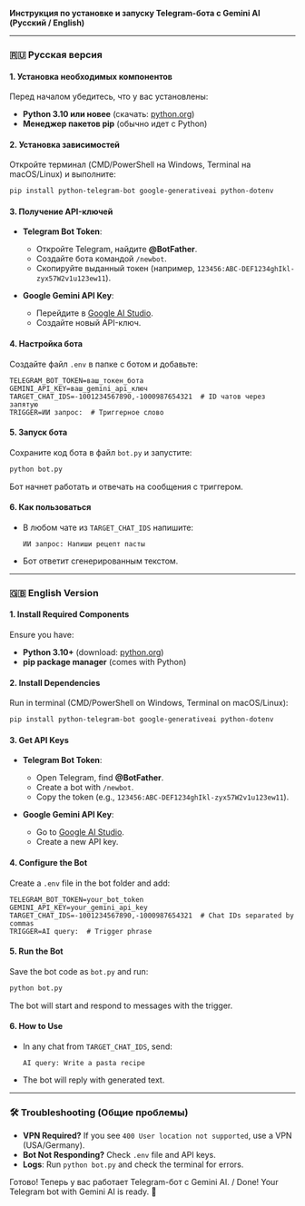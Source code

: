 **Инструкция по установке и запуску Telegram-бота с Gemini AI (Русский / English)**  

---

### **🇷🇺 Русская версия**  

#### **1. Установка необходимых компонентов**  
Перед началом убедитесь, что у вас установлены:  
- **Python 3.10 или новее** (скачать: [python.org](https://www.python.org/downloads/))  
- **Менеджер пакетов pip** (обычно идет с Python)  

#### **2. Установка зависимостей**  
Откройте терминал (CMD/PowerShell на Windows, Terminal на macOS/Linux) и выполните:  
```bash
pip install python-telegram-bot google-generativeai python-dotenv
```  

#### **3. Получение API-ключей**  
- **Telegram Bot Token**:  
  - Откройте Telegram, найдите **@BotFather**.  
  - Создайте бота командой `/newbot`.  
  - Скопируйте выданный токен (например, `123456:ABC-DEF1234ghIkl-zyx57W2v1u123ew11`).  

- **Google Gemini API Key**:  
  - Перейдите в [Google AI Studio](https://aistudio.google.com/app/apikey).  
  - Создайте новый API-ключ.  

#### **4. Настройка бота**  
Создайте файл `.env` в папке с ботом и добавьте:  
```
TELEGRAM_BOT_TOKEN=ваш_токен_бота  
GEMINI_API_KEY=ваш_gemini_api_ключ  
TARGET_CHAT_IDS=-1001234567890,-1000987654321  # ID чатов через запятую  
TRIGGER=ИИ запрос:  # Триггерное слово  
```  

#### **5. Запуск бота**  
Сохраните код бота в файл `bot.py` и запустите:  
```bash
python bot.py
```  
Бот начнет работать и отвечать на сообщения с триггером.  

#### **6. Как пользоваться**  
- В любом чате из `TARGET_CHAT_IDS` напишите:  
  ```  
  ИИ запрос: Напиши рецепт пасты  
  ```  
- Бот ответит сгенерированным текстом.  

---

### **🇬🇧 English Version**  

#### **1. Install Required Components**  
Ensure you have:  
- **Python 3.10+** (download: [python.org](https://www.python.org/downloads/))  
- **pip package manager** (comes with Python)  

#### **2. Install Dependencies**  
Run in terminal (CMD/PowerShell on Windows, Terminal on macOS/Linux):  
```bash
pip install python-telegram-bot google-generativeai python-dotenv
```  

#### **3. Get API Keys**  
- **Telegram Bot Token**:  
  - Open Telegram, find **@BotFather**.  
  - Create a bot with `/newbot`.  
  - Copy the token (e.g., `123456:ABC-DEF1234ghIkl-zyx57W2v1u123ew11`).  

- **Google Gemini API Key**:  
  - Go to [Google AI Studio](https://aistudio.google.com/app/apikey).  
  - Create a new API key.  

#### **4. Configure the Bot**  
Create a `.env` file in the bot folder and add:  
```
TELEGRAM_BOT_TOKEN=your_bot_token  
GEMINI_API_KEY=your_gemini_api_key  
TARGET_CHAT_IDS=-1001234567890,-1000987654321  # Chat IDs separated by commas  
TRIGGER=AI query:  # Trigger phrase  
```  

#### **5. Run the Bot**  
Save the bot code as `bot.py` and run:  
```bash
python bot.py
```  
The bot will start and respond to messages with the trigger.  

#### **6. How to Use**  
- In any chat from `TARGET_CHAT_IDS`, send:  
  ```  
  AI query: Write a pasta recipe  
  ```  
- The bot will reply with generated text.  

---

### **🛠 Troubleshooting (Общие проблемы)**  
- **VPN Required?** If you see `400 User location not supported`, use a VPN (USA/Germany).  
- **Bot Not Responding?** Check `.env` file and API keys.  
- **Logs**: Run `python bot.py` and check the terminal for errors.  

Готово! Теперь у вас работает Telegram-бот с Gemini AI. / Done! Your Telegram bot with Gemini AI is ready. 🚀
